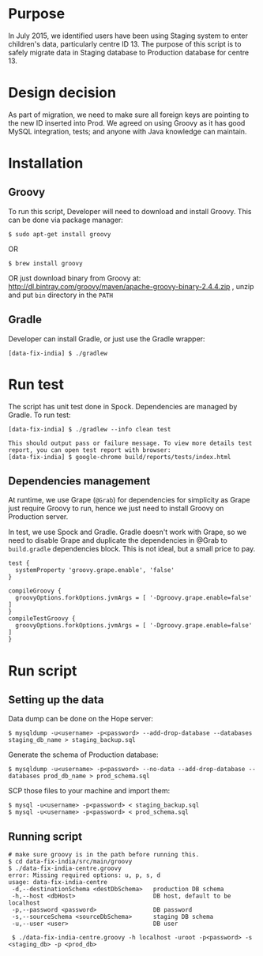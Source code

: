 # Purpose

In July 2015, we identified users have been using Staging system to enter children's data, particularly centre ID 13. The purpose of this script is to safely migrate data in Staging database to Production database for centre 13.

# Design decision

As part of migration, we need to make sure all foreign keys are pointing to the new ID inserted into Prod. We agreed on using Groovy as it has good MySQL integration, tests; and anyone with Java knowledge can maintain.

# Installation
## Groovy
To run this script, Developer will need to download and install Groovy. This can be done via package manager:

```
$ sudo apt-get install groovy
```

OR 
```
$ brew install groovy
```

OR just download binary from Groovy at: http://dl.bintray.com/groovy/maven/apache-groovy-binary-2.4.4.zip , unzip and put `bin` directory in the `PATH`

## Gradle
Developer can install Gradle, or just use the Gradle wrapper:
```
[data-fix-india] $ ./gradlew
```

# Run test
The script has unit test done in Spock. Dependencies are managed by Gradle. To run test:
```
[data-fix-india] $ ./gradlew --info clean test

This should output pass or failure message. To view more details test report, you can open test report with browser:
[data-fix-india] $ google-chrome build/reports/tests/index.html
```

## Dependencies management
At runtime, we use Grape (`@Grab`) for dependencies for simplicity as Grape just require Groovy to run, hence we just need to install Groovy on Production server.

In test, we use Spock and Gradle. Gradle doesn't work with Grape, so we need to disable Grape and duplicate the dependencies in @Grab to `build.gradle` dependencies block. This is not ideal, but a small price to pay.

```
test {                                        
  systemProperty 'groovy.grape.enable', 'false'  
}

compileGroovy {
  groovyOptions.forkOptions.jvmArgs = [ '-Dgroovy.grape.enable=false' ]
}
compileTestGroovy {
  groovyOptions.forkOptions.jvmArgs = [ '-Dgroovy.grape.enable=false' ]
}
```

# Run script
## Setting up the data
Data dump can be done on the Hope server:
```
$ mysqldump -u<username> -p<password> --add-drop-database --databases staging_db_name > staging_backup.sql
```

Generate the schema of Production database:
```
$ mysqldump -u<username> -p<password> --no-data --add-drop-database --databases prod_db_name > prod_schema.sql
```

SCP those files to your machine and import them:
```
$ mysql -u<username> -p<password> < staging_backup.sql
$ mysql -u<username> -p<password> < prod_schema.sql
```

## Running script
```
# make sure groovy is in the path before running this.
$ cd data-fix-india/src/main/groovy
$ ./data-fix-india-centre.groovy 
error: Missing required options: u, p, s, d
usage: data-fix-india-centre
 -d,--destinationSchema <destDbSchema>   production DB schema
 -h,--host <dbHost>                      DB host, default to be localhost
 -p,--password <password>                DB password
 -s,--sourceSchema <sourceDbSchema>      staging DB schema
 -u,--user <user>                        DB user

 $ ./data-fix-india-centre.groovy -h localhost -uroot -p<password> -s <staging_db> -p <prod_db>
```










